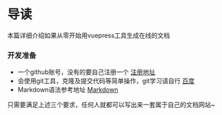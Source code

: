 # 导读

本篇详细介绍如果从零开始用vuepress工具生成在线的文档

### 开发准备

* 一个github账号，没有的要自己注册一个 [注册地址](https://github.com/)
* 会使用git工具，克隆及提交代码等简单操作，git学习请自行 [百度](https://www.baidu.com/)
* Markdown语法参考地址 [Markdown](https://www.jianshu.com/p/191d1e21f7ed)

只需要满足上述三个要求，任何人就都可以写出来一套属于自己的文档网站~

